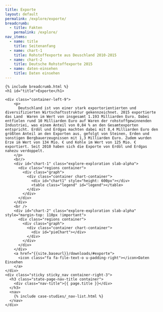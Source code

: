 ```yaml
---
title: Exporte
layout: default
permalink: /explore/exporte/
breadcrumb:
  - title: Fakten
    permalink: /explore/
nav_items:
  - name: title
    title: Seitenanfang
  - name: chart-1
    title: Rohstoffexporte aus Deuschland 2010-2015
  - name: chart-2
    title: Deutsche Rohstoffexporte 2015
  - name: daten-einsehen
    title: Daten einsehen
---
```


<link rel="stylesheet" type="text/css" href="{{ site.baseurl_root }}/css/slick-theme.css"/>
<link rel="stylesheet" type="text/css" href="//cdn.jsdelivr.net/jquery.slick/1.6.0/slick.css"/>

<main class="container-page-wrapper layout-state-pages">
  <section class="container" style="position: relative;">

    {% include breadcrumb.html %}
    <h1 id="title">Exporte</h1>

    <div class="container-left-9">
        <p>
          Deutschland ist von einer stark exportorientierten und diversifizierten Wirtschaftsstruktur gekennzeichnet. 2015 exportierte das Land  Waren im Wert von insgesamt 1.193 Milliarden Euro. Dabei entfielen rund 10 Milliarden Euro auf Waren der rohstoffgewinnenden Industriei, was einem Anteil von 0,84 % an den Gesamtexporten entspricht. Erdöl und Erdgas machten dabei mit 8,4 Milliarden Euro den größten Anteil an den Exporten aus, gefolgt von Steinen, Erden und sonstigen Bergbauerzeugnissen mit 1,3 Milliarden Euro. Zudem wurden Erze im Wert von 134 Mio. € und Kohle im Wert von 125 Mio. € exportiert. Seit 2010 haben sich die Exporte von Erdöl und Erdgas nahezu verdoppelt.
        </p>
        <br/>
        <div id="chart-1" class="explore-exploration slab-alpha">
          <div class="regions container">
            <div class="graph">
              <div class="container chart-container">
                <div id="chart1" style="height: 600px"></div>
                <table class="legend" id="legend"></table>
              </div>
            </div>
          </div>
        </div>
        <br />
        <div id="chart-2" class="explore-exploration slab-alpha" style="margin-top: 110px !important">
          <div class="regions container">
            <div class="graph">
              <div class="container chart-container">
                <div id="pieChart"></div>
              </div>
            </div>
          </div>
        </div>
        <a href="{{site.baseurl}}/downloads/#exporte">
          <icon class="fa fa-file-text-o u-padding-right"></icon>Daten Einsehen
        </a>
    </div>
    <div class="sticky sticky_nav container-right-3">
      <h3 class="state-page-nav-title container">
        <div class="nav-title">{{ page.title }}</div>
      </h3>
      <nav>
        {% include case-studies/_nav-list.html %}
      </nav>
    </div>
  </section>
</main>

<script src="https://ajax.googleapis.com/ajax/libs/jquery/1.12.4/jquery.min.js"></script>
<script type="text/javascript" src="//cdn.jsdelivr.net/jquery.slick/1.6.0/slick.min.js"></script>
<script type="text/javascript" src="{{ site.baseurl_root }}/js/lib/static.min.js" charset="utf-8"></script>
<script type="text/javascript" src="https://cdnjs.cloudflare.com/ajax/libs/jqPlot/1.0.8/jquery.jqplot.min.js"></script>
<link rel="stylesheet" type="text/css" href="https://cdnjs.cloudflare.com/ajax/libs/jqPlot/1.0.8/jquery.jqplot.min.css"/>
<script type="text/javascript" src="https://cdnjs.cloudflare.com/ajax/libs/jqPlot/1.0.8/plugins/jqplot.barRenderer.min.js"></script>
<script type="text/javascript" src="https://cdnjs.cloudflare.com/ajax/libs/jqPlot/1.0.8/plugins/jqplot.pieRenderer.min.js"></script>
<script type="text/javascript" src="https://cdnjs.cloudflare.com/ajax/libs/jqPlot/1.0.8/plugins/jqplot.categoryAxisRenderer.min.js"></script>
<script type="text/javascript" src="https://cdnjs.cloudflare.com/ajax/libs/jqPlot/1.0.8/plugins/jqplot.pointLabels.min.js"></script>

<script type="text/javascript" src="{{ site.baseurl_root }}/js/pages/barGraph.js" charset="utf-8"></script>
<script type="text/javascript" src="{{ site.baseurl_root }}/js/pages/pieGraph.js" charset="utf-8"></script>
<script type="text/javascript" src="{{ site.baseurl_root }}/js/lib/explore.min.js" charset="utf-8"></script>
